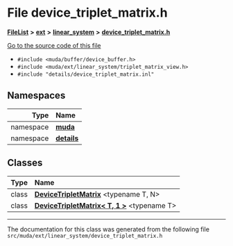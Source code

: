 

# File device\_triplet\_matrix.h



[**FileList**](files.md) **>** [**ext**](dir_dee31a662aa40cb7fc08cb07824f4a9a.md) **>** [**linear\_system**](dir_6f09a74f7ee1db37d591c4a0fc2f2223.md) **>** [**device\_triplet\_matrix.h**](device__triplet__matrix_8h.md)

[Go to the source code of this file](device__triplet__matrix_8h_source.md)



* `#include <muda/buffer/device_buffer.h>`
* `#include <muda/ext/linear_system/triplet_matrix_view.h>`
* `#include "details/device_triplet_matrix.inl"`













## Namespaces

| Type | Name |
| ---: | :--- |
| namespace | [**muda**](namespacemuda.md) <br> |
| namespace | [**details**](namespacemuda_1_1details.md) <br> |


## Classes

| Type | Name |
| ---: | :--- |
| class | [**DeviceTripletMatrix**](classmuda_1_1_device_triplet_matrix.md) &lt;typename T, N&gt;<br> |
| class | [**DeviceTripletMatrix&lt; T, 1 &gt;**](classmuda_1_1_device_triplet_matrix_3_01_t_00_011_01_4.md) &lt;typename T&gt;<br> |



















































------------------------------
The documentation for this class was generated from the following file `src/muda/ext/linear_system/device_triplet_matrix.h`

